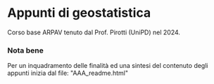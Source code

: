 # Appunti di geostatistica

Corso base ARPAV tenuto dal Prof. Pirotti (UniPD) nel 2024.

### Nota bene

Per un inquadramento delle finalità ed una sintesi del contenuto degli appunti inizia dal file: "AAA_readme.html"